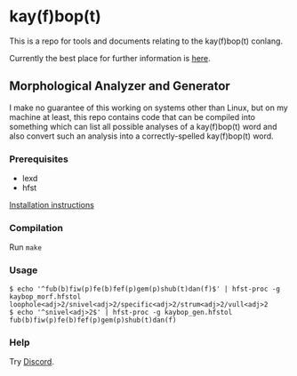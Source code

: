 # kay(f)bop(t)

This is a repo for tools and documents relating to the kay(f)bop(t) conlang.

Currently the best place for further information is [here](https://crazyninjageeks.wordpress.com/2015/11/28/introduction-to-kayfdanfsantaptvlirtsangbesputvombngagtvlimpkayfsnafkayfgaf-boptvegpdaffshofbompvlimpgafvlimpgaf/).

## Morphological Analyzer and Generator

I make no guarantee of this working on systems other than Linux, but on my machine at least, this repo contains code that can be compiled into something which can list all possible analyses of a kay(f)bop(t) word and also convert such an analysis into a correctly-spelled kay(f)bop(t) word.

### Prerequisites

* lexd
* hfst

[Installation instructions](https://wiki.apertium.org/wiki/Installation#Install_Apertium_Core_by_packaging.2Fvirtual_environment)

### Compilation

Run `make`

### Usage

```
$ echo '^fub(b)fiw(p)fe(b)fef(p)gem(p)shub(t)dan(f)$' | hfst-proc -g kaybop_morf.hfstol
loophole<adj>2/snivel<adj>2/specific<adj>2/strum<adj>2/vull<adj>2
$ echo '^snivel<adj>2$' | hfst-proc -g kaybop_gen.hfstol 
fub(b)fiw(p)fe(b)fef(p)gem(p)shub(t)dan(f)
```

### Help

Try [Discord](https://discord.gg/XXsK8hfvS6).

